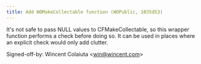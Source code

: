 ```yaml
---
title: Add WOMakeCollectable function (WOPublic, 1035d53)
---
```


It's not safe to pass NULL values to CFMakeCollectable, so this wrapper function performs a check before doing so. It can be used in places where an explicit check would only add clutter.

Signed-off-by: Wincent Colaiuta &lt;win@wincent.com&gt;
